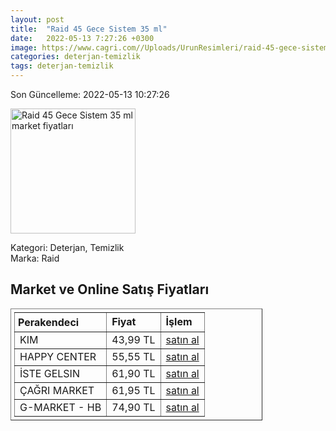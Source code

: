 ```yaml
---
layout: post
title:  "Raid 45 Gece Sistem 35 ml"
date:   2022-05-13 7:27:26 +0300
image: https://www.cagri.com//Uploads/UrunResimleri/raid-45-gece-sistem-35-ml-09-6d0.jpg
categories: deterjan-temizlik
tags: deterjan-temizlik
---
```


Son Güncelleme: 2022-05-13 10:27:26

<img src="https://www.cagri.com//Uploads/UrunResimleri/raid-45-gece-sistem-35-ml-09-6d0.jpg" width="200" alt="Raid 45 Gece Sistem 35 ml market fiyatları" />

Kategori: Deterjan, Temizlik
<br />
Marka: Raid

<h2>Market ve Online Satış Fiyatları</h2>

<table border="1" style="padding: 5px;width:80%;">
  <tr>
    <td style="padding: 5px;"><strong>Perakendeci</strong></td>
    <td><strong>Fiyat</strong></td>
    <td><strong>İşlem</strong></td>
  </tr>
  <tr>
              <td title="Kim">KIM</td>
              <td>43,99 TL</td>
              <td><a title="Kim" target="_blank" href="https://www.kimgeldi.com/raid-electro-likit-45-gece-makina-sistem">satın al</a></td>
            </tr><tr>
              <td title="Happy Center">HAPPY CENTER</td>
              <td>55,55 TL</td>
              <td><a title="Happy Center" target="_blank" href="https://www.happycenter.com.tr/Raid_Elektro_Likit_Yedek_Sise">satın al</a></td>
            </tr><tr>
              <td title="İste Gelsin">İSTE GELSIN</td>
              <td>61,90 TL</td>
              <td><a title="İste Gelsin" target="_blank" href="https://www.istegelsin.com/urun/raid-45-gece-sistem-35-ml_RAD9-AD">satın al</a></td>
            </tr><tr>
              <td title="Çağrı Market">ÇAĞRI MARKET</td>
              <td>61,95 TL</td>
              <td><a title="Çağrı Market" target="_blank" href="https://www.cagri.com/raid-45-gece-sistem-35-ml">satın al</a></td>
            </tr><tr>
              <td title="Hepsiburada/G-Market Mağazası">G-MARKET - HB</td>
              <td>74,90 TL</td>
              <td><a title="Hepsiburada/G-Market Mağazası" target="_blank" href="https://www.hepsiburada.com/raid-sinekkovar-elektro-likit-35-ml-45-gece-etkili-p-HBV00000OR60L?magaza=G-Market">satın al</a></td>
            </tr>
</table>
